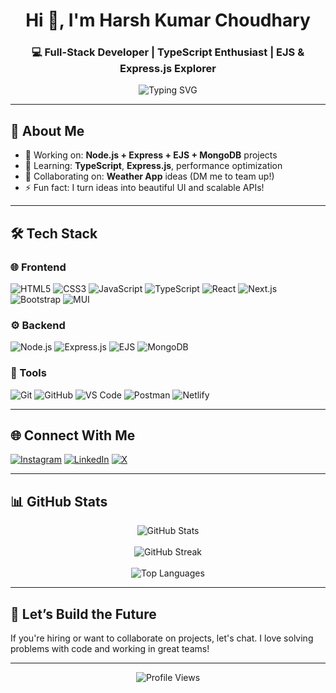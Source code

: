 <h1 align="center">Hi 👋, I'm Harsh Kumar Choudhary</h1>
<h3 align="center">💻 Full-Stack Developer | TypeScript Enthusiast | EJS & Express.js Explorer</h3>

<p align="center">
  <img src="https://readme-typing-svg.herokuapp.com?font=Fira+Code&weight=500&size=22&duration=3000&pause=1000&color=F6F6F6&center=true&vCenter=true&width=450&lines=Full-Stack+Web+Developer;Passionate+about+learning+new+tech;Building+clean+%26+scalable+web+apps+🚀" alt="Typing SVG" />
  

---

## 💫 About Me

- 🔭 Working on: **Node.js + Express + EJS + MongoDB** projects  
- 🌱 Learning: **TypeScript**, **Express.js**, performance optimization  
- 👯 Collaborating on: **Weather App** ideas (DM me to team up!)  
- ⚡ Fun fact: I turn ideas into beautiful UI and scalable APIs!

---

## 🛠️ Tech Stack

### 🌐 Frontend
![HTML5](https://img.shields.io/badge/HTML5-E34F26?style=flat&logo=html5&logoColor=white)
![CSS3](https://img.shields.io/badge/CSS3-1572B6?style=flat&logo=css3&logoColor=white)
![JavaScript](https://img.shields.io/badge/JavaScript-F7DF1E?style=flat&logo=javascript&logoColor=black)
![TypeScript](https://img.shields.io/badge/TypeScript-007ACC?style=flat&logo=typescript&logoColor=white)
![React](https://img.shields.io/badge/React-20232A?style=flat&logo=react&logoColor=61DAFB)
![Next.js](https://img.shields.io/badge/Next.js-000000?style=flat&logo=next.js&logoColor=white)
![Bootstrap](https://img.shields.io/badge/Bootstrap-563D7C?style=flat&logo=bootstrap&logoColor=white)
![MUI](https://img.shields.io/badge/MUI-007FFF?style=flat&logo=mui&logoColor=white)

### ⚙️ Backend
![Node.js](https://img.shields.io/badge/Node.js-339933?style=flat&logo=node.js&logoColor=white)
![Express.js](https://img.shields.io/badge/Express.js-000000?style=flat&logo=express&logoColor=white)
![EJS](https://img.shields.io/badge/EJS-1e1e1e?style=flat&logo=javascript&logoColor=white)
![MongoDB](https://img.shields.io/badge/MongoDB-4EA94B?style=flat&logo=mongodb&logoColor=white)

### 🔧 Tools
![Git](https://img.shields.io/badge/Git-F05032?style=flat&logo=git&logoColor=white)
![GitHub](https://img.shields.io/badge/GitHub-181717?style=flat&logo=github&logoColor=white)
![VS Code](https://img.shields.io/badge/VS%20Code-007ACC?style=flat&logo=visual-studio-code&logoColor=white)
![Postman](https://img.shields.io/badge/Postman-FF6C37?style=flat&logo=postman&logoColor=white)
![Netlify](https://img.shields.io/badge/Netlify-00C7B7?style=flat&logo=netlify&logoColor=white)

---

## 🌐 Connect With Me

[![Instagram](https://img.shields.io/badge/Instagram-E4405F?style=flat&logo=instagram&logoColor=white)](https://instagram.com/harshkc305)
[![LinkedIn](https://img.shields.io/badge/LinkedIn-0077B5?style=flat&logo=linkedin&logoColor=white)](https://linkedin.com/in/harshkc305)
[![X](https://img.shields.io/badge/X-000000?style=flat&logo=X&logoColor=white)](https://x.com/harshkc305)

---

## 📊 GitHub Stats

<p align="center">
  <img src="https://github-readme-stats.vercel.app/api?username=harshkc305&show_icons=true&theme=radical&hide_border=false" alt="GitHub Stats" />
  <br/><br/>
  <img src="https://github-readme-streak-stats.herokuapp.com/?user=harshkc305&theme=radical&hide_border=false" alt="GitHub Streak" />
  <br/><br/>
  <img src="https://github-readme-stats.vercel.app/api/top-langs/?username=harshkc305&layout=compact&theme=radical&hide_border=false" alt="Top Languages" />
</p>

---

## 🚀 Let’s Build the Future

If you're hiring or want to collaborate on projects, let's chat. I love solving problems with code and working in great teams!

---

<p align="center">
  <img src="https://visitcount.itsvg.in/api?id=harshkc305&icon=5&color=0" alt="Profile Views" />
</p>

<!-- Crafted with 💙 by Harsh Kumar Choudhary -->
